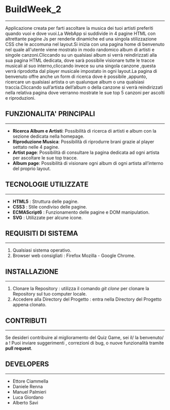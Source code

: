 # BuildWeek_2

---

Applicazione creata per farti ascoltare la musica dei tuoi artisti preferiti quando vuoi e dove vuoi.La WebApp si suddivide in 4 pagine HTML con altrettante pagine Js per renderle dinamiche ed una singola stilizzazione CSS che le accomuna nel layout.Si inizia con una pagina home di benvenuto nel quale all'utente viene mostrato in modo randomico album di artisti e singole canzoni.Cliccando su un qualsiasi album si verrà reindirizzati alla sua pagina HTML dedicata, dove sarà possibile visionare tutte le tracce musicali al suo interno,cliccando invece su una singola canzone ,questa verrà riprodotta dal player musicale impostato in ogni layout.La pagina di benvenuto offre anche un form di ricerca dove è possibile ,appunto, ricercare un qualsiasi artista o un qualunque album o una qualsiasi traccia.Cliccando sull’artista dell’album o della canzone si verrà reindirizzati nella relativa pagina dove verranno mostrate le sue top 5 canzoni per ascolti e riproduzioni.
## FUNZIONALITA' PRINCIPALI

---

- **Ricerca Album e Artisti**: Possibilità di ricerca di artisti e album con la sezione dedicata nella homepage.
- **Riproduzione Musica**: Possibilità di riprodurre brani grazie al player settato nelle 4 pagine.
- **Artist page**: Possibilità di consultare la pagina dedicata ad ogni artista per ascoltare le sue top tracce.
- **Album page**: Possibilità di visionare ogni album di ogni artista all’interno del proprio layout.
## TECNOLOGIE UTILIZZATE

---

- **HTML5** : Struttura delle pagine.
- **CSS3** : Stile condiviso delle pagine.
- **ECMAScript6** : Funzionamento delle pagine e DOM manipulation.
- **SVG** : Utilizzate per alcune icone.
## REQUISITI DI SISTEMA

---

1. Qualsiasi sistema operativo.
2. Browser web consigliati : Firefox Mozilla - Google Chrome.

## INSTALLAZIONE

---

1. Clonare la Repository : utilizza il comando _git clone_ per clonare la Repository sul tuo computer locale.
2. Accedere alla Directory del Progetto : entra nella Directory del Progetto appena clonato.

## CONTRIBUTI

---

Se desideri contribuire al miglioramento del Quiz Game, sei il/ la benvenuto/ a !
Puoi inviare suggerimenti , correzioni di bug, o nuove funzionalità tramite **pull request**.

## DEVELOPERS

---

- Ettore Ciammella
- Daniele Renna
- Manuel Palmieri
- Luca Giordano
- Alberto Savi


